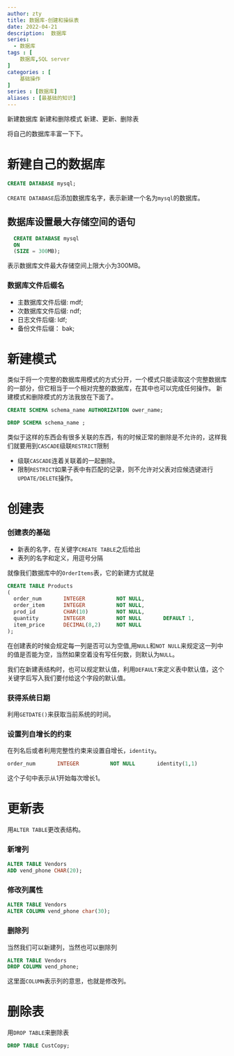 ```yaml
---
author: zty
title: 数据库-创建和操纵表
date: 2022-04-21
description:  数据库
series:
  - 数据库
tags : [
    数据库,SQL server
]
categories : [
    基础操作
]
series : [数据库]
aliases : [最基础的知识]
---
```


新建数据库
新建和删除模式
新建、更新、删除表

将自己的数据库丰富一下下。

<!--more-->
# 新建自己的数据库
  ```sql
  CREATE DATABASE mysql;
  ```
`CREATE DATABASE`后添加数据库名字，表示新建一个名为`mysql`的数据库。

## 数据库设置最大存储空间的语句
```sql
  CREATE DATABASE mysql
  ON
  (SIZE = 300MB);
```
表示数据库文件最大存储空间上限大小为300MB。

### 数据库文件后缀名
 - 主数据库文件后缀:  mdf;
 - 次数据库文件后缀:  ndf;
 - 日志文件后缀:      ldf;
 - 备份文件后缀：     bak;


# 新建模式
类似于将一个完整的数据库用模式的方式分开，一个模式只能读取这个完整数据库的一部分，但它相当于一个相对完整的数据库，在其中也可以完成任何操作。
新建模式和删除模式的方法我放在下面了。
```sql
CREATE SCHEMA schema_name AUTHORIZATION ower_name;

DROP SCHEMA schema_name ;
```
类似于这样的东西会有很多关联的东西，有的时候正常的删除是不允许的，这样我们就要用到`CASCADE`级联`RESTRICT`限制
  - 级联`CASCADE`连着关联着的一起删除。
  - 限制`RESTRICT`如果子表中有匹配的记录，则不允许对父表对应候选键进行`UPDATE/DELETE`操作。
  

# 创建表
   ### 创建表的基础
   - 新表的名字，在关键字`CREATE TABLE`之后给出
   - 表列的名字和定义，用逗号分隔 

   就像我们数据库中的`OrderItems`表，它的新建方式就是
```sql
CREATE TABLE Products
(
  order_num       INTEGER          NOT NULL,
  order_item      INTEGER          NOT NULL,
  prod_id         CHAR(10)         NOT NULL,
  quantity        INTEGER          NOT NULL       DEFAULT 1,
  item_price      DECIMAL(8,2)     NOT NULL
);
```

   在创建表的时候会规定每一列是否可以为空值,用`NULL`和`NOT NULL`来规定这一列中的值是否能为空，当然如果空着没有写任何数，则默认为`NULL`。

   我们在新建表结构时，也可以规定默认值，利用`DEFAULT`来定义表中默认值，这个关键字后写入我们要付给这个字段的默认值。

   ### 获得系统日期
   利用`GETDATE()`来获取当前系统的时间。

   ### 设置列自增长的约束
   在列名后或者利用完整性约束来设置自增长，`identity`。
   ```sql
   order_num       INTEGER          NOT NULL       identity(1,1)
   ```
   这个子句中表示从1开始每次增长1。

# 更新表
  用`ALTER TABLE`更改表结构。
   ### 新增列
   ```sql
   ALTER TABLE Vendors
   ADD vend_phone CHAR(20); 
   ```

   ### 修改列属性
   ```sql
   ALTER TABLE Vendors
   ALTER COLUMN vend_phone char(30);
   ```

   ### 删除列
   当然我们可以新建列，当然也可以删除列
   ```sql
   ALTER TABLE Vendors
   DROP COLUMN vend_phone;
   ```
   这里面`COLUMN`表示列的意思，也就是修改列。

# 删除表
  用`DROP TABLE`来删除表
  ```sql
  DROP TABLE CustCopy;
  ```  